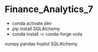 # Finance_Analytics_7

* conda activate dev
* pip install SQLAlchemy
* conda install -c conda-forge voila

numpy
pandas
hvplot
SQLAlchemy

